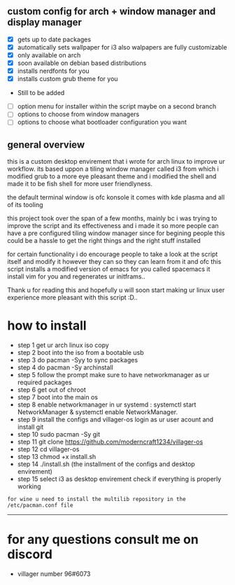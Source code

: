 ## custom config for arch + window manager and display manager

- [X] gets up to date packages
- [X] automatically sets wallpaper for i3 also walpapers are fully customizable
- [X] only available on arch
- [x] soon available on debian based distributions
- [X] installs nerdfonts for you
- [X] installs custom grub theme for you
- Still to be added
 - [ ] option menu for installer within the script maybe on a second branch
 - [ ] options to choose from window managers
 - [ ] options to choose what bootloader configuration you want

## general overview

 this is a custom desktop envirement that i wrote for arch linux to improve ur workflow.
 its based uppon a tiling window manager called i3 from which i modified grub to a more eye pleasant theme and i modified the shell and made it to be fish shell for more user friendlyness.

 the default terminal window is ofc konsole
 it comes with kde plasma and all of its tooling 
 
 this project took over the span of a few months, mainly bc i was trying to improve the script and its effectiveness and i made it so more people can have a pre configured tiling window manager
 since for begining people this could be a hassle to get the right things and the right stuff installed
 
 for certain functionality i do encourage people to take a look at the script itself and modify it however they can so they can learn from it and ofc this script installs a modified version of emacs for you called spacemacs it install vim for you and regenerates ur initframs..
 
 Thank u for reading this and hopefully u will soon start making ur linux user experience more pleasant with this script :D..

# how to install

- step 1 get ur arch linux iso copy
- step 2 boot into the iso from a bootable usb
- step 3 do pacman -Syy to sync packages
- step 4 do pacman -Sy archinstall
- step 5 follow the prompt make sure to have networkmanager as ur required packages
- step 6 get out of chroot
- step 7 boot into the main os
- step 8 enable networkmanager in ur systemd : systemctl start NetworkManager & systemctl enable NetworkManager.
- step 9 install the configs and villager-os login as ur user acount and install git
- step 10 sudo pacman -Sy git
- step 11 git clone https://github.com/moderncraft1234/villager-os
- step 12 cd villager-os
- step 13 chmod +x install.sh
- step 14 ./install.sh (the installment of the configs and desktop envirement)
- step 15 select i3 as desktop envirement check if everything is properly working

```for wine u need to install the multilib repository in the /etc/pacman.conf file ```

________________________________________________________________________________


# for any questions consult me on discord

- villager number 96#6073
